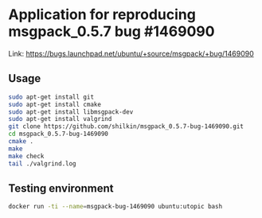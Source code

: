 # Application for reproducing msgpack_0.5.7 bug #1469090

Link: https://bugs.launchpad.net/ubuntu/+source/msgpack/+bug/1469090

## Usage
```bash
sudo apt-get install git
sudo apt-get install cmake
sudo apt-get install libmsgpack-dev
sudo apt-get install valgrind
git clone https://github.com/shilkin/msgpack_0.5.7-bug-1469090.git
cd msgpack_0.5.7-bug-1469090
cmake .
make
make check
tail ./valgrind.log
```

## Testing environment
```bash
docker run -ti --name=msgpack-bug-1469090 ubuntu:utopic bash
```

